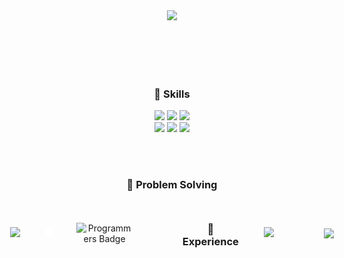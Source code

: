 <div align="center">

  <img src="https://capsule-render.vercel.app/api?type=wave&height=150&color=DDDDDD"/>

  <br/><br/><br/><br/>

  ### 🥚 Skills
  <div id="language">
    <img src="https://img.shields.io/badge/c-A8B9CC?style=for-the-badge&logo=c&logoColor="> 
    <img src="https://img.shields.io/badge/C++-00599C?style=for-the-badge&logo=cplusplus&logoColor="> 
    <img src="https://img.shields.io/badge/Java-007396?style=for-the-badge&logo=openjdk&logoColor=white"/>
  </div>

  <div id="web">
    <img src="https://img.shields.io/badge/html5-E34F26?style=for-the-badge&logo=html5&logoColor=white"/> 
    <img src="https://img.shields.io/badge/css3-1572B6?style=for-the-badge&logo=css3&logoColor=white"/> 
    <img src="https://img.shields.io/badge/Spring-6DB33F?style=for-the-badge&logo=Spring&logoColor=">
  </div>

  <br/><br/>

  ### 🥚 Problem Solving
  <div style="display: flex; justify-content: center; align-items: center; gap: 40px;">
    <a href="https://solved.ac/highly17">
      <img src="http://mazassumnida.wtf/api/generate_badge?boj=highly17" style="width: 33%;">
    </a>
    <img src="./blank.png" alt="blank" style="width: 2%;">
    <img src="https://raw.githubusercontent.com/highlyko17/Programmers_Badge_Generator/main/result/result.svg" alt="Programmers Badge" style="width: 40%;">

  <br/><br/>
  
  ### 🥚 Experience
  <div id="experience">
    <img src="https://img.shields.io/badge/42-000000?style=for-the-badge&logo=42&logoColor=">
  </div>
  <br/>
  <br/>
  <br/>
  <br/>
  <br/>
  <br/>

  <img src="https://capsule-render.vercel.app/api?type=wave&height=150&color=DDDDDD&section=footer"/>

</div>
